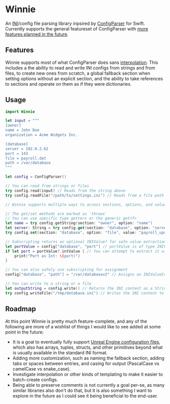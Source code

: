 # Winnie

An [INI](https://en.wikipedia.org/wiki/INI_file)/config file parsing library inpsired by [ConfigParser](https://docs.python.org/3/library/configparser.html) for Swift. Currently supports the general featureset of ConfigParser with [more features planned in the future](#roadmap).

## Features

Winnie supports most of what ConfigParser does sans [interpolation](https://docs.python.org/3/library/configparser.html#interpolation-of-values). This includes a the ability to read and write INI configs from strings and from files, to create new ones from scratch, a global fallback section when setting options without an explicit section, and the ability to take references to sections and operate on them as if they were dictionaries.

## Usage

```swift
import Winnie

let input = """
[owner]
name = John Doe
organization = Acme Widgets Inc.

[database]
server = 192.0.2.62
port = 143
file = payroll.dat
path = /var/database
"""

let config = ConfigParser()

// You can read from strings or files
try config.read(input) // Reads from the string above
try config.readFile("/path/to/settings.ini") // Reads from a file path

// Winnie supports multiple ways to access sections, options, and values

// The get/set methods are marked as `throws`
// You can use specific type getters or the generic get<T>
let name = try config.getString(section: "owner", option: "name")
let server: String = try config.get(section: "database", option: "server") // type inference
try config.set(section: "database", option: "file", value: "payroll_updated.data")

// Subscripting returns an optional INIValue? for safe value extraction
let portValue = config["database", "port"] // portValue is of type INIValue?
if let port = portValue?.intValue { // You can attempt to extract it using a typed getter
    print("Port as Int: \(port)")
}

// You can also safely use subscripting for assignment
config["database", "path"] = "/var/databasev2" // Assigns an INIValueConvertible

// You can write to a string or a file
let outputString = config.write() // Returns the INI content as a String (does not throw)
try config.writeFile("/tmp/database.ini") // Writes the INI content to a file path (throws)
```

## Roadmap

At this point Winnie is pretty much feature-complete, and any of the following are more of a wishlist of things I would like to see added at some point in the future:

* It is a goal to eventually fully support [Unreal Engine configuration files](https://dev.epicgames.com/documentation/en-us/unreal-engine/configuration-files-in-unreal-engine), which also has arrays, tuples, structs, and other primitives beyond what is usually available in the standard INI format.
* Adding more customization, such as naming the fallback section, adding tabs or spaces between entries, and casing for output (PascalCase vs camelCase vs snake_case).
* Investigate interpolation or other kinds of templating to make it easier to batch-create configs.
* Being able to preserve comments is not currently a goal per-se, as many similar libraries also don't do that, but it is also something I want to explore in the future as I could see it being beneficial to the end-user.
